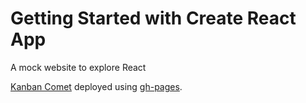# Getting Started with Create React App

A mock website to explore React 

[Kanban Comet](https://thelostcar.github.io/kanban-comet-react) deployed using [gh-pages](https://github.com/tschaub/gh-pages).
